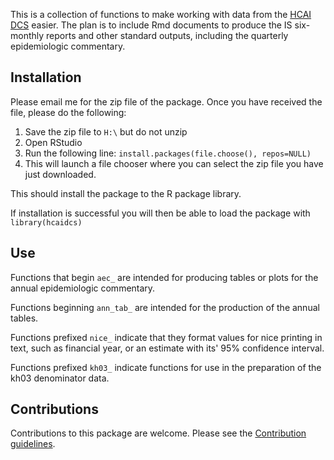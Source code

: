 <!-- README.md is generated from README.Rmd. Please edit that file -->
This is a collection of functions to make working with data from the [HCAI DCS](https://hcaidcs.phe.org.uk/) easier. The plan is to include Rmd documents to produce the IS six-monthly reports and other standard outputs, including the quarterly epidemiologic commentary.

Installation
------------

Please email me for the zip file of the package. Once you have received the file, please do the following:

1.  Save the zip file to `H:\` but do not unzip
2.  Open RStudio
3.  Run the following line: `install.packages(file.choose(), repos=NULL)`
4.  This will launch a file chooser where you can select the zip file you have just downloaded.

This should install the package to the R package library.

If installation is successful you will then be able to load the package with `library(hcaidcs)`

Use
---

Functions that begin `aec_` are intended for producing tables or plots for the annual epidemiologic commentary.

Functions beginning `ann_tab_` are intended for the production of the annual tables.

Functions prefixed `nice_` indicate that they format values for nice printing in text, such as financial year, or an estimate with its' 95% confidence interval.

Functions prefixed `kh03_` indicate functions for use in the preparation of the kh03 denominator data.

Contributions
-------------

Contributions to this package are welcome. Please see the [Contribution guidelines](http://bioinformatics-git.phe.gov.uk/Simon.Thelwall/hcaidcs/blob/master/CONTRIBUTING.md).
